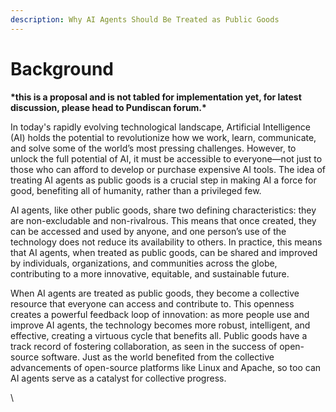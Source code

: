 ```yaml
---
description: Why AI Agents Should Be Treated as Public Goods
---
```


# Background

**\*this is a proposal and is not tabled for implementation yet, for latest discussion, please head to Pundiscan forum.\***

In today's rapidly evolving technological landscape, Artificial Intelligence (AI) holds the potential to revolutionize how we work, learn, communicate, and solve some of the world’s most pressing challenges. However, to unlock the full potential of AI, it must be accessible to everyone—not just to those who can afford to develop or purchase expensive AI tools. The idea of treating AI agents as public goods is a crucial step in making AI a force for good, benefiting all of humanity, rather than a privileged few.

AI agents, like other public goods, share two defining characteristics: they are non-excludable and non-rivalrous. This means that once created, they can be accessed and used by anyone, and one person’s use of the technology does not reduce its availability to others. In practice, this means that AI agents, when treated as public goods, can be shared and improved by individuals, organizations, and communities across the globe, contributing to a more innovative, equitable, and sustainable future.

When AI agents are treated as public goods, they become a collective resource that everyone can access and contribute to. This openness creates a powerful feedback loop of innovation: as more people use and improve AI agents, the technology becomes more robust, intelligent, and effective, creating a virtuous cycle that benefits all. Public goods have a track record of fostering collaboration, as seen in the success of open-source software. Just as the world benefited from the collective advancements of open-source platforms like Linux and Apache, so too can AI agents serve as a catalyst for collective progress.



\
